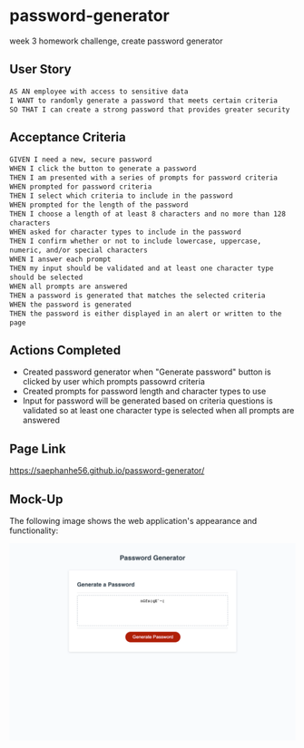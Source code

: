 # password-generator
week 3 homework challenge, create password generator

## User Story

```
AS AN employee with access to sensitive data
I WANT to randomly generate a password that meets certain criteria
SO THAT I can create a strong password that provides greater security
```

## Acceptance Criteria

```
GIVEN I need a new, secure password
WHEN I click the button to generate a password
THEN I am presented with a series of prompts for password criteria
WHEN prompted for password criteria
THEN I select which criteria to include in the password
WHEN prompted for the length of the password
THEN I choose a length of at least 8 characters and no more than 128 characters
WHEN asked for character types to include in the password
THEN I confirm whether or not to include lowercase, uppercase, numeric, and/or special characters
WHEN I answer each prompt
THEN my input should be validated and at least one character type should be selected
WHEN all prompts are answered
THEN a password is generated that matches the selected criteria
WHEN the password is generated
THEN the password is either displayed in an alert or written to the page
```

## Actions Completed
* Created password generator when "Generate password" button is clicked by user which prompts passowrd criteria 
* Created prompts for password length and character types to use
* Input for password will be generated based on criteria questions is validated so at least one character type is selected when all prompts are answered

## Page Link 
https://saephanhe56.github.io/password-generator/

## Mock-Up

The following image shows the web application's appearance and functionality:

![screenshot](assets/password-generator_screenshot_.jpg)
